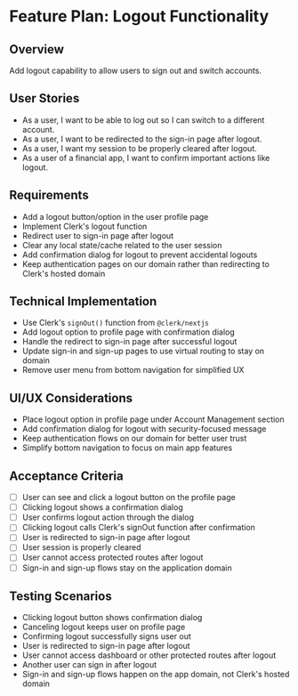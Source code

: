 # Feature Plan: Logout Functionality

## Overview
Add logout capability to allow users to sign out and switch accounts.

## User Stories
- As a user, I want to be able to log out so I can switch to a different account.
- As a user, I want to be redirected to the sign-in page after logout.
- As a user, I want my session to be properly cleared after logout.
- As a user of a financial app, I want to confirm important actions like logout.

## Requirements
- Add a logout button/option in the user profile page
- Implement Clerk's logout function
- Redirect user to sign-in page after logout
- Clear any local state/cache related to the user session
- Add confirmation dialog for logout to prevent accidental logouts
- Keep authentication pages on our domain rather than redirecting to Clerk's hosted domain

## Technical Implementation
- Use Clerk's `signOut()` function from `@clerk/nextjs`
- Add logout option to profile page with confirmation dialog
- Handle the redirect to sign-in page after successful logout
- Update sign-in and sign-up pages to use virtual routing to stay on domain
- Remove user menu from bottom navigation for simplified UX

## UI/UX Considerations
- Place logout option in profile page under Account Management section
- Add confirmation dialog for logout with security-focused message
- Keep authentication flows on our domain for better user trust
- Simplify bottom navigation to focus on main app features

## Acceptance Criteria
- [ ] User can see and click a logout button on the profile page
- [ ] Clicking logout shows a confirmation dialog
- [ ] User confirms logout action through the dialog
- [ ] Clicking logout calls Clerk's signOut function after confirmation
- [ ] User is redirected to sign-in page after logout
- [ ] User session is properly cleared
- [ ] User cannot access protected routes after logout
- [ ] Sign-in and sign-up flows stay on the application domain

## Testing Scenarios
- Clicking logout button shows confirmation dialog
- Canceling logout keeps user on profile page
- Confirming logout successfully signs user out
- User is redirected to sign-in page after logout
- User cannot access dashboard or other protected routes after logout
- Another user can sign in after logout
- Sign-in and sign-up flows happen on the app domain, not Clerk's hosted domain